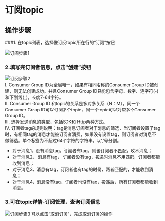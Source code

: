 # 订阅topic

## 操作步骤
###1. 在topic列表，选择像订阅topic所在行的“订阅”按钮

![订阅步骤1](https://github.com/jdcloudcom/cn/blob/edit/image/Internet-Middleware/Message-Queue/订阅-01.png)

### 2.填写完订阅者信息，点击“创建”按钮

![订阅步骤2](https://github.com/jdcloudcom/cn/blob/edit/image/Internet-Middleware/Message-Queue/订阅-02.png)  
I. Consumer Group ID为全局唯一，如果有相同名称的Consumer Group ID被创建，则无法创建成功。并且Consumer Group ID只能包含字母、数字、连字符(-)和下划线(_)，长度7-64字符。  
II. Consumer Group ID 和topic的关系是多对多关系（N：M），同一个Consumer Group ID可以订阅多个topic，同一个topic可以对应多个Consumer Group ID。  
III. 选择发送消息的类型，包括SDK和 Http两种方式。  
IV. 订阅者tag的规则说明：tag是消息订阅者对于消息的筛选，当订阅者设置了tag时，有相同tag的消息才能被订阅者消费，如果没有设置tag，则订阅者对消息不做筛选。单个标签为不超过64个字符的字符串，以‘,’号分割。
- 对于消息1，没有消息tag，订阅者有tag，则该订阅者不匹配，收不消息；
- 对于消息2， 消息有tag， 订阅者没有tag，投递时消息不用匹配，订阅者都能收到消息；
- 对于消息3，消息有tag，订阅者也有tag的时候，两者匹配的，才能收到消息；
- 对于消息4，消息没有tag，订阅者也没有tag，投递后，所有订阅者都能收到消息。

### 3.可在topic详情-订阅管理，查询订阅信息

![订阅步骤3](https://github.com/jdcloudcom/cn/blob/edit/image/Internet-Middleware/Message-Queue/订阅-03.png)
可以点击“取消订阅”，完成取消订阅的操作
